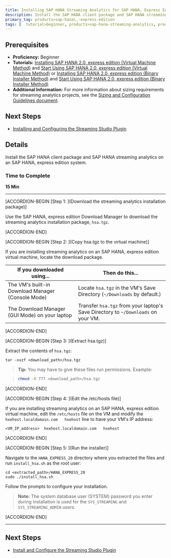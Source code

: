 ```yaml
---
title: Installing SAP HANA Streaming Analytics for SAP HANA, Express Edition
description: Install the SAP HANA client package and SAP HANA streaming analytics on an SAP HANA, express edition system.
primary_tag: products>sap-hana\,-express-edition
tags: [  tutorial>beginner, products>sap-hana-streaming-analytics, products>sap-hana\,-express-edition   ]
---
```


## Prerequisites  
- **Proficiency:** Beginner
- **Tutorials:** [Installing SAP HANA 2.0, express edition (Virtual Machine Method)](https://www.sap.com/developer/tutorials/hxe-ua-installing-vm-image.html) and [Start Using SAP HANA 2.0, express edition (Virtual Machine Method)](https://www.sap.com/developer/tutorials/hxe-ua-getting-started-vm.html) or [Installing SAP HANA 2.0, express edition (Binary Installer Method)](https://www.sap.com/developer/tutorials/hxe-ua-installing-binary.html) and [Start Using SAP HANA 2.0, express edition (Binary Installer Method)](https://www.sap.com/developer/tutorials/hxe-ua-getting-started-binary.html)
- **Additional Information:** For more information about sizing requirements for streaming analytics projects, see the [Sizing and Configuration Guidelines document](https://www.sap.com/documents/2017/01/783a6b39-a47c-0010-82c7-eda71af511fa.html).


## Next Steps
- [Installing and Configuring the Streaming Studio Plugin](https://www.sap.com/developer/tutorials/hxe-ua-streaming-plugin.html)

## Details
Install the SAP HANA client package and SAP HANA streaming analytics on an SAP HANA, express edition system.

### Time to Complete
**15 Min**

---

[ACCORDION-BEGIN [Step 1: ](Download the streaming analytics installation package)]

Use the SAP HANA, express edition Download Manager to download the streaming analytics installation package, `hsa.tgz`.


[ACCORDION-END]

[ACCORDION-BEGIN [Step 2: ](Copy hsa.tgz to the virtual machine)]

If you are installing streaming analytics on an SAP HANA, express edition virtual machine, locate the download package.

| If you downloaded using...        | Then do this...  |
| ---------------- | -------------|
| The VM's built-in Download Manager (Console Mode)           | Locate ` hsa.tgz ` in the VM's Save Directory (`~/Downloads` by default.) |
| The Download Manager (GUI Mode) on your laptop            | Transfer ` hsa.tgz ` from your laptop's Save Directory to `~/Downloads` on your VM.|



[ACCORDION-END]

[ACCORDION-BEGIN [Step 3: ](Extract hsa.tgz)]

Extract the contents of `hsa.tgz`:

```
tar -xvzf <download_path>/hsa.tgz
```

>**Tip:**
> You may have to give these files run permissions. Example:

> ```bash
> chmod -R 777 <download_path>/hsa.tgz
> ```


[ACCORDION-END]

[ACCORDION-BEGIN [Step 4: ](Edit the /etc/hosts file)]

If you are installing streaming analytics on an SAP HANA, express edition virtual machine, edit the `/etc/hosts` file on the VM and modify the `hxehost.localdomain.com   hxehost` line to have your VM's IP address:

```
<VM_IP_address>  hxehost.localdomain.com   hxehost
```    


[ACCORDION-END]

[ACCORDION-BEGIN [Step 5: ](Run the installer)]

Navigate to the `HANA_EXPRESS_20` directory where you extracted the files and run `install_hsa.sh` as the root user:

```
cd <extracted_path>/HANA_EXPRESS_20
sudo ./install_hsa.sh
```

Follow the prompts to configure your installation.

>**Note:**
> The system database user (SYSTEM) password you enter during installation is used for the `SYS_STREAMING` and `SYS_STREAMING_ADMIN` users.


[ACCORDION-END]


---

## Next Steps
- [Install and Configure the Streaming Studio Plugin](https://www.sap.com/developer/tutorials/hxe-ua-streaming-plugin.html)
